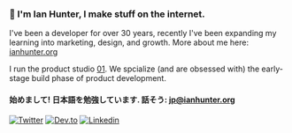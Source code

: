 ### 👋 I'm Ian Hunter, I make stuff on the internet.

I've been a developer for over 30 years, recently I've been expanding my learning into marketing, design, and growth. More about me here: [ianhunter.org](https://ianhunter.org)

I run the product studio [01](https://01.studio). We spcialize (and are obsessed with) the early-stage build phase of product development. 

#### 始めまして! 日本語を勉強しています. 話そう: jp@ianhunter.org

[![Twitter](https://img.shields.io/badge/Twitter-skyblue.svg?&logo=twitter)](https://twitter.com/ianhunter)
[![Dev.to](https://img.shields.io/badge/Dev.to-black.svg?logo=dev)](https://dev.to/ianh)
[![Linkedin](https://img.shields.io/badge/LinkedIn-blue.svg?&logo=linkedin)](https://www.linkedin.com/in/ianhunter)

